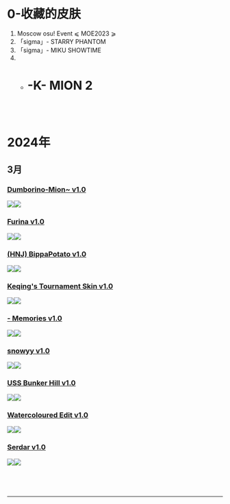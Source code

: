 # 0-收藏的皮肤
1. Moscow osu! Event ⩽ MOE2023 ⩾
2. 「sigma」- STARRY PHANTOM
3. 「sigma」- MIKU SHOWTIME
4. - # -K- MION 2
### []()
![]()
![]()
---
# 2024年

## 3月
### [Dumborino-Mion~ v1.0](https://osuck.link/s-2161?v=0)
![](https://files.osuck.link/images/skins/2c2a522dc9f63899403dc0ba297294ad.webp)![](https://files.osuck.link/images/skins/069c7635ed698ffe292e9c2e4c6b7ccb.webp)

### [Furina v1.0](https://osuck.link/s-3376?v=0)
![](https://files.osuck.link/images/skins/68478a28ca8e13ea9d33584f62f3954d.webp)![](https://files.osuck.link/images/skins/c3b68b005617db238c60dc8258e445fa.webp)

### [(HNJ) BippaPotato v1.0](https://osuck.link/s-3211?v=0)
![](https://files.osuck.link/images/skins/78b59df2de16d2146f2a476572574b56.webp)![](https://files.osuck.link/images/skins/02bb6107a4f75965cca8c248e3ddf078.webp)

### [Keqing's Tournament Skin v1.0](https://osuck.link/s-3331?v=0)
![](https://files.osuck.link/images/skins/f414ce3a01bec8e35970bd2790c9985d.webp)![](https://files.osuck.link/images/skins/473b55f061ccd943a3787ca617e1ba00.webp)
### [- Memories v1.0](https://osuck.link/s-1014?v=0)
![](https://files.osuck.link/images/skins/77bfc91ad8319523da4ce959f7bbe3c8.webp)![](https://files.osuck.link/images/skins/9d7fc66e18b265ba1fcb57568bfe5375.webp)


### [snowyy v1.0](https://osuck.link/s-3281?v=0)
![](https://files.osuck.link/images/skins/6040525f9959bb129db8a5b6d4fa394e.webp)![](https://files.osuck.link/images/skins/02823de13190331383bb7fc6b223a549.webp)

### [USS Bunker Hill v1.0](https://osuck.link/s-3338?v=0)
![](https://files.osuck.link/images/skins/1b54fa7bf688f85b1cf749947787e791.webp)![](https://files.osuck.link/images/skins/26613782656867c0046eb358af9eb6d5.webp)

### [Watercoloured Edit v1.0](https://osuck.link/s-1001?v=0)
![](https://files.osuck.link/images/skins/d3969b99839d6cc66128304fb69c9a2c.webp)![](https://files.osuck.link/images/skins/68727da1d456002ae040cc313e2696cd.webp)

### [Serdar v1.0](https://osuck.link/s-3561?v=1)
![](https://files.osuck.link/images/skins/e8c8f6d06a2b2405063331a029411f9c.webp)![](https://files.osuck.link/images/skins/e177c8df7d9616644d1a12eff16011e7.webp)
<br>
### []()
![]()
![]()
---
---
